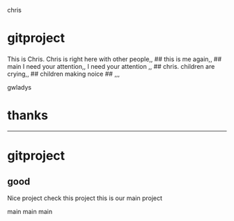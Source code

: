 chris
# gitproject
###
This is Chris. Chris is right here with other people,, ##
this is me again,, ##
main
I need your attention,, 
I need your attention ,, ##
chris.
children are crying,, ##
children making noice ##
,,,

gwladys
# thanks
------
# gitproject

good
---
Nice project
check this project
this is our main project

main
main
main
